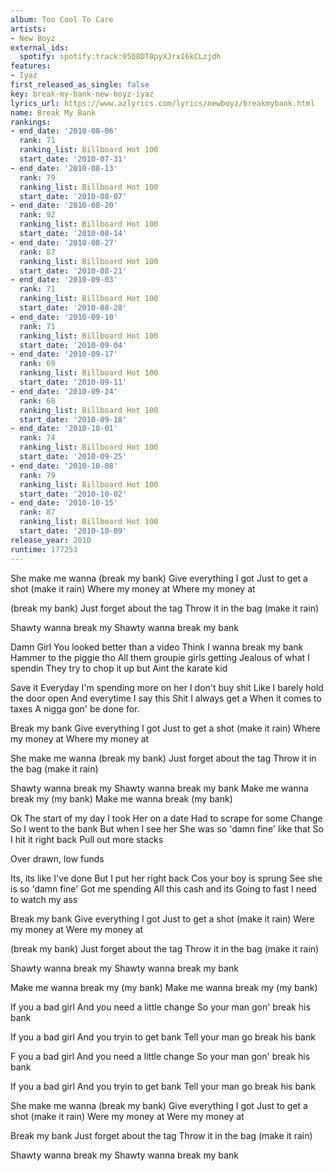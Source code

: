 ```yaml
---
album: Too Cool To Care
artists:
- New Boyz
external_ids:
  spotify: spotify:track:05Q8DT8pyXJrxI6kCLzjdh
features:
- Iyaz
first_released_as_single: false
key: break-my-bank-new-boyz-iyaz
lyrics_url: https://www.azlyrics.com/lyrics/newboyz/breakmybank.html
name: Break My Bank
rankings:
- end_date: '2010-08-06'
  rank: 71
  ranking_list: Billboard Hot 100
  start_date: '2010-07-31'
- end_date: '2010-08-13'
  rank: 79
  ranking_list: Billboard Hot 100
  start_date: '2010-08-07'
- end_date: '2010-08-20'
  rank: 92
  ranking_list: Billboard Hot 100
  start_date: '2010-08-14'
- end_date: '2010-08-27'
  rank: 87
  ranking_list: Billboard Hot 100
  start_date: '2010-08-21'
- end_date: '2010-09-03'
  rank: 71
  ranking_list: Billboard Hot 100
  start_date: '2010-08-28'
- end_date: '2010-09-10'
  rank: 71
  ranking_list: Billboard Hot 100
  start_date: '2010-09-04'
- end_date: '2010-09-17'
  rank: 69
  ranking_list: Billboard Hot 100
  start_date: '2010-09-11'
- end_date: '2010-09-24'
  rank: 68
  ranking_list: Billboard Hot 100
  start_date: '2010-09-18'
- end_date: '2010-10-01'
  rank: 74
  ranking_list: Billboard Hot 100
  start_date: '2010-09-25'
- end_date: '2010-10-08'
  rank: 79
  ranking_list: Billboard Hot 100
  start_date: '2010-10-02'
- end_date: '2010-10-15'
  rank: 87
  ranking_list: Billboard Hot 100
  start_date: '2010-10-09'
release_year: 2010
runtime: 177253
---
```

She make me wanna
(break my bank)
Give everything I got
Just to get a shot
(make it rain)
Where my money at
Where my money at

(break my bank)
Just forget about the tag
Throw it in the bag
(make it rain)

Shawty wanna break my
Shawty wanna break my bank

Damn Girl
You looked better than a video
Think I wanna break my bank
Hammer to the piggie tho
All them groupie girls getting
Jealous of what I spendin
They try to chop it up but
Aint the karate kid

Save it
Everyday I'm spending more on her
I don't buy shit
Like I barely hold the door open
And everytime I say this
Shit I always get a
When it comes to taxes
A nigga gon' be done for.

Break my bank
Give everything I got
Just to get a shot
(make it rain)
Where my money at
Where my money at

She make me wanna
(break my bank)
Just forget about the tag
Throw it in the bag
(make it rain)

Shawty wanna break my
Shawty wanna break my bank
Make me wanna break my
(my bank)
Make me wanna break
(my bank)

Ok
The start of my day I took
Her on a date
Had to scrape for some Change
So I went to the bank
But when I see her
She was so 'damn fine' like that
So I hit it right back
Pull out more stacks

Over drawn, low funds

Its, its like I've done
But I put her right back
Cos your boy is sprung
See she is so 'damn fine'
Got me spending
All this cash and its
Going to fast I need to watch my ass

Break my bank
Give everything I got
Just to get a shot
(make it rain)
Were my money at
Were my money at

(break my bank)
Just forget about the tag
Throw it in the bag
(make it rain)

Shawty wanna break my
Shawty wanna break my bank

Make me wanna break my
(my bank)
Make me wanna break my
(my bank)

If you a bad girl
And you need a little change
So your man gon' break his bank

If you a bad girl
And you tryin to get bank
Tell your man go break his bank

F you a bad girl
And you need a little change
So your man gon' break his bank

If you a bad girl
And you tryin to get bank
Tell your man go break his bank

She make me wanna
(break my bank)
Give everything I got
Just to get a shot
(make it rain)
Were my money at
Were my money at

Break my bank
Just forget about the tag
Throw it in the bag
(make it rain)

Shawty wanna break my
Shawty wanna break my bank
